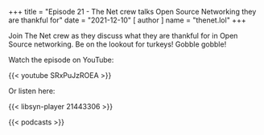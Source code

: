 +++
title = "Episode 21 - The Net crew talks Open Source Networking they are thankful for"
date = "2021-12-10"
[ author ]
  name = "thenet.lol"
+++

Join The Net crew as they discuss what they are thankful for in Open Source networking. Be on the lookout for turkeys! Gobble gobble!

Watch the episode on YouTube:

{{< youtube SRxPuJzROEA >}}

Or listen here:

{{< libsyn-player 21443306 >}}

{{< podcasts >}}
